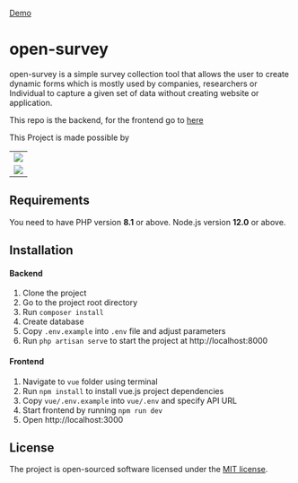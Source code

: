 [Demo](http://170.187.203.187/login)

# open-survey

open-survey is a simple survey collection tool that allows the user to create dynamic forms which is mostly used by companies, researchers or Individual to capture a given set of data without creating website or application.

This repo is the backend, for the frontend go to [here](https://github.com/paulreeddev/open-survey)

This Project is made possible by

<table>
<tr><td>
            <a href="https://www.linode.com/"><img src="https://www.linode.com/wp-content/uploads/2021/01/Linode-Logo-Black.svg" /></a>
        </td>
        </tr>
        <tr>
        <td>
            <a href="https://hashnode.com/"><img src="https://cdn.hashnode.com/res/hashnode/image/upload/v1592751328987/VzrtgcQNF.jpeg" /></a>
        </td>
    </tr>
</table>

## Requirements

You need to have PHP version **8.1** or above. Node.js version **12.0** or above.

## Installation

#### Backend

1. Clone the project
2. Go to the project root directory
3. Run `composer install`
4. Create database
5. Copy `.env.example` into `.env` file and adjust parameters
6. Run `php artisan serve` to start the project at http://localhost:8000

#### Frontend

1. Navigate to `vue` folder using terminal
2. Run `npm install` to install vue.js project dependencies
3. Copy `vue/.env.example` into `vue/.env` and specify API URL
4. Start frontend by running `npm run dev`
5. Open http://localhost:3000

## License

The project is open-sourced software licensed under the [MIT license](https://opensource.org/licenses/MIT).
